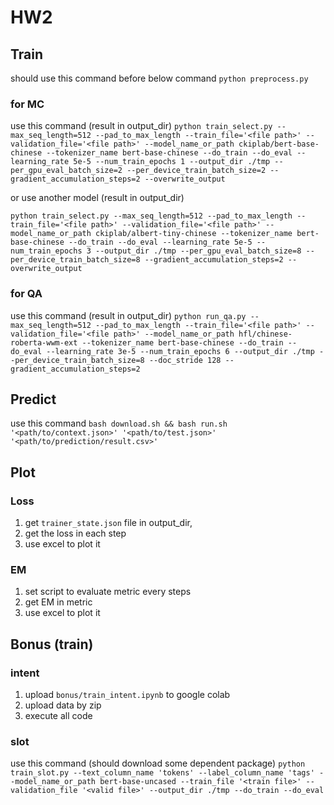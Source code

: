 # HW2

## Train

should use this command before below command
`python preprocess.py`

### for MC

use this command (result in output_dir)
`python train_select.py --max_seq_length=512 --pad_to_max_length --train_file='<file path>' --validation_file='<file path>' --model_name_or_path ckiplab/bert-base-chinese --tokenizer_name bert-base-chinese --do_train --do_eval --learning_rate 5e-5 --num_train_epochs 1 --output_dir ./tmp --per_gpu_eval_batch_size=2 --per_device_train_batch_size=2 --gradient_accumulation_steps=2 --overwrite_output`

or use another model (result in output_dir)

`python train_select.py --max_seq_length=512 --pad_to_max_length --train_file='<file path>' --validation_file='<file path>' --model_name_or_path ckiplab/albert-tiny-chinese --tokenizer_name bert-base-chinese --do_train --do_eval --learning_rate 5e-5 --num_train_epochs 3 --output_dir ./tmp --per_gpu_eval_batch_size=8 --per_device_train_batch_size=8 --gradient_accumulation_steps=2 --overwrite_output`

### for QA

use this command (result in output_dir)
`python run_qa.py --max_seq_length=512 --pad_to_max_length --train_file='<file path>' --validation_file='<file path>' --model_name_or_path hfl/chinese-roberta-wwm-ext --tokenizer_name bert-base-chinese --do_train --do_eval --learning_rate 3e-5 --num_train_epochs 6 --output_dir ./tmp --per_device_train_batch_size=8 --doc_stride 128 --gradient_accumulation_steps=2`

## Predict

use this command
`bash download.sh && bash run.sh '<path/to/context.json>' '<path/to/test.json>' '<path/to/prediction/result.csv>'`

## Plot

### Loss

1. get `trainer_state.json` file in output_dir,
2. get the loss in each step
3. use excel to plot it

### EM

1. set script to evaluate metric every steps
2. get EM in metric
3. use excel to plot it

## Bonus (train)

### intent

1. upload `bonus/train_intent.ipynb` to google colab
2. upload data by zip
3. execute all code

### slot

use this command (should download some dependent package)
`python train_slot.py --text_column_name 'tokens' --label_column_name 'tags' --model_name_or_path bert-base-uncased --train_file '<train file>' --validation_file '<valid file>' --output_dir ./tmp --do_train --do_eval`
